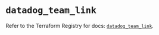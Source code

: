 # `datadog_team_link`

Refer to the Terraform Registry for docs: [`datadog_team_link`](https://registry.terraform.io/providers/datadog/datadog/3.52.0/docs/resources/team_link).
